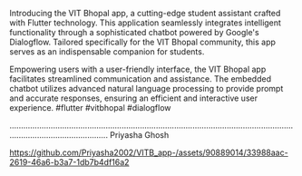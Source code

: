 Introducing the VIT Bhopal app, a cutting-edge student assistant crafted with Flutter technology. This application seamlessly integrates intelligent functionality through a sophisticated chatbot powered by Google's Dialogflow. Tailored specifically for the VIT Bhopal community, this app serves as an indispensable companion for students.

Empowering users with a user-friendly interface, the VIT Bhopal app facilitates streamlined communication and assistance. The embedded chatbot utilizes advanced natural language processing to provide prompt and accurate responses, ensuring an efficient and interactive user experience.
#flutter #vitbhopal #dialogflow

....................................................................................................................................................................... Priyasha Ghosh

https://github.com/Priyasha2002/VITB_app-/assets/90889014/33988aac-2619-46a6-b3a7-1db7b4df16a2
